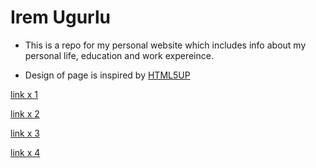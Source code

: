 # Irem Ugurlu

- This is a repo for my personal website which includes info about my personal life, education and work expereince.

- Design of page is inspired by [HTML5UP](https://html5up.net/hyperspace)

[link x 1](personal.html)

[link x 2](../assets/test.html)

[link x 3](../assets/educa.html)

[link x 4](./../pictures/image2.jpg/./.././personal.html/.)


